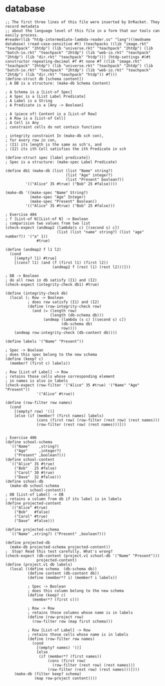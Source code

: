 

# database

    ;; The first three lines of this file were inserted by DrRacket. They record metadata
    ;; about the language level of this file in a form that our tools can easily process.
    #reader(lib "htdp-intermediate-lambda-reader.ss" "lang")((modname database) (read-case-sensitive #t) (teachpacks ((lib "image.rkt" "teachpack" "2htdp") (lib "universe.rkt" "teachpack" "2htdp") (lib "batch-io.rkt" "teachpack" "2htdp") (lib "web-io.rkt" "teachpack" "2htdp") (lib "dir.rkt" "teachpack" "htdp"))) (htdp-settings #(#t constructor repeating-decimal #f #t none #f ((lib "image.rkt" "teachpack" "2htdp") (lib "universe.rkt" "teachpack" "2htdp") (lib "batch-io.rkt" "teachpack" "2htdp") (lib "web-io.rkt" "teachpack" "2htdp") (lib "dir.rkt" "teachpack" "htdp")) #f)))
    (define-struct db [schema content])
    ; A DB is a structure: (make-db Schema Content)
    
    ; A Schema is a [List-of Spec]
    ; A Spec is a [List Label Predicate]
    ; A Label is a String
    ; A Predicate is a [Any -> Boolean]
    
    ; A (piece of) Content is a [List-of Row]
    ; A Row is a [List-of Cell]
    ; A Cell is Any
    ; constraint cells do not contain functions 
    
    ; integrity constraint In (make-db sch con), 
    ; for every row in con,
    ; (I1) its length is the same as sch's, and
    ; (I2) its ith Cell satisfies the ith Predicate in sch
    
    (define-struct spec [label predicate])
    ; Spec is a structure: (make-spec Label Predicate)
    
    (define db1 (make-db (list (list "Name" string?)
                               (list "Age" integer?)
                               (list "Present" boolean?))
             '(("Alice" 35 #true) ("Bob" 25 #false))))
    
    (make-db '((make-spec "Name" String?)
               (make-spec "Age" Integer)
               (make-spec "Present" Boolean))
             '(("Alice" 35 #true) ("Bob" 25 #false)))
    
    ; Exercise 404
    ; f [List-of N][List-of N] -> Boolean
    ; comparision two values from two list
    (check-expect (andmap2 (lambda(s c) [(second s) c])
                           (list (list "name" string?) (list "age" number?)) '("a" 1))
                  #true)
    
    (define (andmap2 f l1 l2)
      (cond
        [(empty? l1) #true]
        [(cons? l1) (and (f (first l1) (first l2))
                         (andmap2 f (rest l1) (rest l2)))]))
    
    ; DB -> Boolean
    ; do all rows in db satisfy (I1) and (I2)
    (check-expect (integrity-check db1) #true)
    
    (define (integrity-check db)
      (local (; Row -> Boolean 
              ; does row satisfy (I1) and (I2) 
              (define (row-integrity-check row)
                (and (= (length row)
                        (length (db-schema db)))
                     (andmap (lambda (s c) [(second s) c])
                             (db-schema db)
                             row))))
        (andmap row-integrity-check (db-content db))))
    
    (define labels '("Name" "Present"))
    
    ; Spec -> Boolean
    ; does this spec belong to the new schema
    (define (keep? c)
      (member? (first c) labels))
    
    ; Row [List-of Label] -> Row
    ; retains those cells whose corresponding element 
    ; in names is also in labels
    (check-expect (row-filter '("Alice" 35 #true) '("Name" "Age" "Present"))
                  '("Alice" #true))
    
    (define (row-filter row names)
      (cond
        [(empty? row) '()]
        [else (if (member? (first names) labels)
                  (cons (first row) (row-filter (rest row) (rest names)))
                  (row-filter (rest row) (rest names)))]))
    
    
    ; Exercise 406
    (define school-schema
      `(("Name"    ,string?)
        ("Age"     ,integer?)
        ("Present" ,boolean?)))
    (define school-content
      `(("Alice" 35 #true)
        ("Bob"   25 #false)
        ("Carol" 30 #true)
        ("Dave"  32 #false)))
    (define school-db
      (make-db school-schema
               school-content))	
    ; DB [List-of Label] -> DB
    ; retains a column from db if its label is in labels
    (define projected-content
      `(("Alice" #true)
        ("Bob"   #false)
        ("Carol" #true)
        ("Dave"  #false)))
    
    (define projected-schema
      `(("Name" ,string?) ("Present" ,boolean?)))
    
    (define projected-db
      (make-db projected-schema projected-content))
    ;  Stop! Read this test carefully. What's wrong?
    (check-expect (db-content (project.v1 school-db '("Name" "Present")))
                  projected-content)
    (define (project.v1 db labels)
      (local ((define schema  (db-schema db))
              (define content (db-content db))
              (define (member*? i) (member? i labels))
    
              ; Spec -> Boolean
              ; does this column belong to the new schema
              (define (keep? c)
                (member*? (first c)))
    
              ; Row -> Row
              ; retains those columns whose name is in labels
              (define (row-project row)
                (row-filter row (map first schema)))
    
              ; Row [List-of Label] -> Row
              ; retains those cells whose name is in labels
              (define (row-filter row names)
                (cond
                  [(empty? names) '()]
                  [else
                   (if (member*? (first names))
                       (cons (first row)
                         (row-filter (rest row) (rest names)))
                       (row-filter (rest row) (rest names)))])))
        (make-db (filter keep? schema)
                 (map row-project content))))

